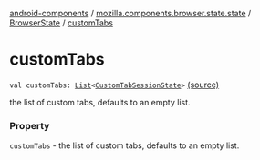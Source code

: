 [android-components](../../index.md) / [mozilla.components.browser.state.state](../index.md) / [BrowserState](index.md) / [customTabs](./custom-tabs.md)

# customTabs

`val customTabs: `[`List`](https://kotlinlang.org/api/latest/jvm/stdlib/kotlin.collections/-list/index.html)`<`[`CustomTabSessionState`](../-custom-tab-session-state/index.md)`>` [(source)](https://github.com/mozilla-mobile/android-components/blob/master/components/browser/state/src/main/java/mozilla/components/browser/state/state/BrowserState.kt#L22)

the list of custom tabs, defaults to an empty list.

### Property

`customTabs` - the list of custom tabs, defaults to an empty list.